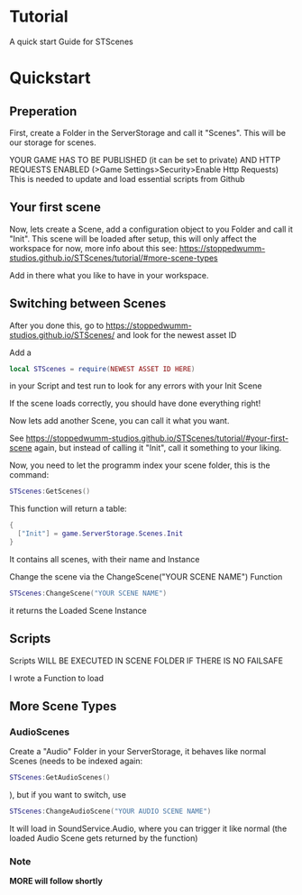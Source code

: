 # Tutorial
A quick start Guide for STScenes

# Quickstart
## Preperation
First, create a Folder in the ServerStorage and call it "Scenes". This will be our storage for scenes.

YOUR GAME HAS TO BE PUBLISHED (it can be set to private) AND HTTP REQUESTS ENABLED (>Game Settings>Security>Enable Http Requests)
This is needed to update and load essential scripts from Github

## Your first scene
Now, lets create a Scene, add a configuration object to you Folder and call it "Init". This scene will be loaded after setup, this will only affect the workspace for now, more info about this see: <https://stoppedwumm-studios.github.io/STScenes/tutorial/#more-scene-types>

Add in there what you like to have in your workspace.

## Switching between Scenes
After you done this, go to <https://stoppedwumm-studios.github.io/STScenes/> and look for the newest asset ID

Add a
```lua
local STScenes = require(NEWEST ASSET ID HERE)
```

in your Script and test run to look for any errors with your Init Scene

If the scene loads correctly, you should have done everything right!

Now lets add another Scene, you can call it what you want.

See <https://stoppedwumm-studios.github.io/STScenes/tutorial/#your-first-scene> again, but instead of calling it "Init", call it something to your liking.

Now, you need to let the programm index your scene folder, this is the command:

```lua
STScenes:GetScenes()
```

This function will return a table:

```lua
{
  ["Init"] = game.ServerStorage.Scenes.Init
}
```

It contains all scenes, with their name and Instance

Change the scene via the ChangeScene("YOUR SCENE NAME") Function

```lua
STScenes:ChangeScene("YOUR SCENE NAME")
```

it returns the Loaded Scene Instance

## Scripts
Scripts WILL BE EXECUTED IN SCENE FOLDER IF THERE IS NO FAILSAFE

I wrote a Function to load

## More Scene Types
### AudioScenes
Create a "Audio" Folder in your ServerStorage, it behaves like normal Scenes (needs to be indexed again:

```lua
STScenes:GetAudioScenes()
```

), but if you want to switch, use

```lua
STScenes:ChangeAudioScene("YOUR AUDIO SCENE NAME")
```

It will load in SoundService.Audio, where you can trigger it like normal (the loaded Audio Scene gets returned by the function)

### Note
**MORE will follow shortly**
